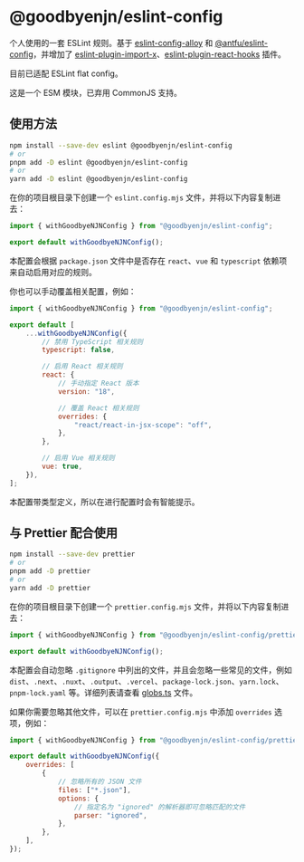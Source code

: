 # @goodbyenjn/eslint-config

个人使用的一套 ESLint 规则。基于 [eslint-config-alloy](https://github.com/alloyteam/eslint-config-alloy) 和 [@antfu/eslint-config](https://github.com/antfu/eslint-config)，并增加了 [eslint-plugin-import-x](https://github.com/un-ts/eslint-plugin-import-x)、[eslint-plugin-react-hooks](https://www.npmjs.com/package/eslint-plugin-react-hooks) 插件。

目前已适配 ESLint flat config。

这是一个 ESM 模块，已弃用 CommonJS 支持。

## 使用方法

```bash
npm install --save-dev eslint @goodbyenjn/eslint-config
# or
pnpm add -D eslint @goodbyenjn/eslint-config
# or
yarn add -D eslint @goodbyenjn/eslint-config
```

在你的项目根目录下创建一个 `eslint.config.mjs` 文件，并将以下内容复制进去：

```js
import { withGoodbyeNJNConfig } from "@goodbyenjn/eslint-config";

export default withGoodbyeNJNConfig();
```

本配置会根据 `package.json` 文件中是否存在 `react`、`vue` 和 `typescript` 依赖项来自动启用对应的规则。

你也可以手动覆盖相关配置，例如：

```js
import { withGoodbyeNJNConfig } from "@goodbyenjn/eslint-config";

export default [
    ...withGoodbyeNJNConfig({
        // 禁用 TypeScript 相关规则
        typescript: false,

        // 启用 React 相关规则
        react: {
            // 手动指定 React 版本
            version: "18",

            // 覆盖 React 相关规则
            overrides: {
                "react/react-in-jsx-scope": "off",
            },
        },

        // 启用 Vue 相关规则
        vue: true,
    }),
];
```

本配置带类型定义，所以在进行配置时会有智能提示。

## 与 Prettier 配合使用

```bash
npm install --save-dev prettier
# or
pnpm add -D prettier
# or
yarn add -D prettier
```

在你的项目根目录下创建一个 `prettier.config.mjs` 文件，并将以下内容复制进去：

```js
import { withGoodbyeNJNConfig } from "@goodbyenjn/eslint-config/prettier";

export default withGoodbyeNJNConfig();
```

本配置会自动忽略 `.gitignore` 中列出的文件，并且会忽略一些常见的文件，例如 `dist`、`.next`、`.nuxt`、`.output`、`.vercel`、`package-lock.json`、`yarn.lock`、`pnpm-lock.yaml` 等。详细列表请查看 [globs.ts](src/globs.ts) 文件。

如果你需要忽略其他文件，可以在 `prettier.config.mjs` 中添加 `overrides` 选项，例如：

```js
import { withGoodbyeNJNConfig } from "@goodbyenjn/eslint-config/prettier";

export default withGoodbyeNJNConfig({
    overrides: [
        {
            // 忽略所有的 JSON 文件
            files: ["*.json"],
            options: {
                // 指定名为 "ignored" 的解析器即可忽略匹配的文件
                parser: "ignored",
            },
        },
    ],
});
```
